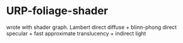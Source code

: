 # URP-foliage-shader
wrote with shader graph. Lambert direct diffuse + blinn-phong direct specular + fast approximate translucency + indirect light
